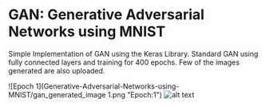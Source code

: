 # GAN: Generative Adversarial Networks using MNIST

Simple Implementation of GAN using the Keras Library. Standard GAN using fully connected layers and training for 400 epochs. Few of the images generated are also uploaded.

![Epoch 1](Generative-Adversarial-Networks-using-MNIST/gan_generated_image 1.png "Epoch:1")
![alt text](http://path/to/img.jpg "Title")

